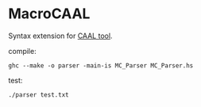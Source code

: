 # MacroCAAL
Syntax extension for [CAAL tool](http://caal.cs.aau.dk/).

compile:
```
ghc --make -o parser -main-is MC_Parser MC_Parser.hs
```

test:
```
./parser test.txt
```